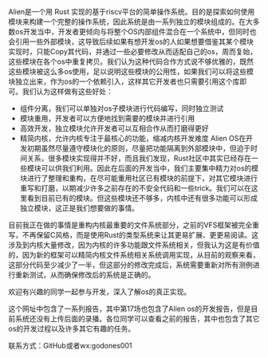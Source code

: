 Alien是一个用 Rust 实现的基于riscv平台的简单操作系统。目的是探索如何使用模块来构建一个完整的操作系统，因此系统是由一系列独立的模块组成的。在大多数os开发当中，开发者更倾向与将整个OS内部组件混合在一个系统中，但同时也会引用一些外部模块，这导致后续如果有想开发os的人如果想要借鉴其某个模块实现时，只能Copy其代码，并通过一些必要修改从而适配自己的os，周而复始，这些模块在各个os中重复拷贝。我们认为这种代码合作方式说不够优雅的，既然这些模块被这么多os使用，足以说明这些模块的公用性，如果我们可以将这些模块独立出来，作为os的一个依赖引入，这样其它开发者也只需要引用这个库即可。我们认为这样做有这些好处：

- 组件分离，我们可以单独对os子模块进行代码编写，同时独立测试
- 模块重用，开发者可以方便地找到需要的模块并进行引用
- 高效开发，独立模块允许开发者可以互相合作从而打磨得更好
- 精简内核，允许内核专注于最核心的功能，缩减内核开发难度
Alien OS在开发初期虽然尽量遵守模块化的原则，尽量把功能隔离到外部模块中，但迫于时间关系，很多模块实现得并不好，而且我们发现，Rust社区中其实已经存在一些模块可以供我们利用。因此在后面的开发当中，我们主要集中精力对os的模块进行了整理和重构，在尽可能重用社区已有模块的前提下，对其它模块进行重写和打磨，以期减少许多之前存在的不安全代码和一些trick。我们可以在这里看到目前已有的模块。但这些模块还不够多，内核中还有很多功能可以形成独立模块，这正是我们想要做的事情。

目前我正在做的事情是重构内核最重要的文件系统部分，之前的VFS框架被完全重写，不再保留C风格，而是使用Rust的类型系统来让其更易扩展、更更易阅读。这涉及到内核大量修改，因为内核的许多功能跟文件系统相关，但我认为这是有价值的，因为新的框架可以精简内核文件系统相关系统调用实现，从目前的观察来看，这部分代码至少减少了一半，但这部分的修改完成后，系统需要重新对所有测例进行重新测试，从而确保修改后的系统是正确的。

欢迎有兴趣的同学一起参与开发，深入了解os的真正实现。

这个网址中包含了一系列报告，其中第17场也包含了Alien os的开发报告，但是目前系统还没有上传后面的录播。各位同学可以查看之前的报告，其中也包含了其它os的开发过程以及许多其它有趣的任务。

联系方式：GitHub或者wx:godones001
